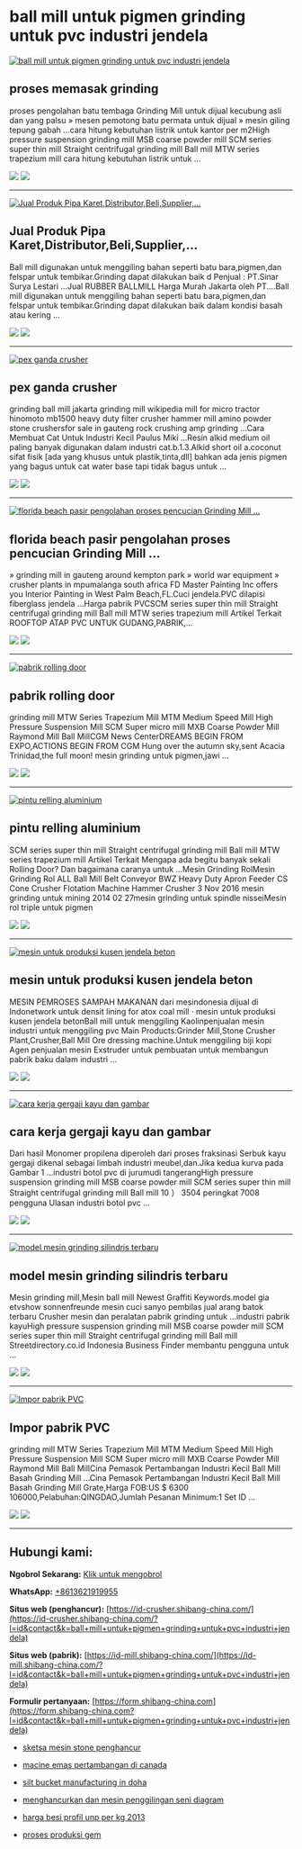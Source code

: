 # ball mill untuk pigmen grinding untuk pvc industri jendela

<a href="https://swt.shibang-china.com/?l=id&img&k=ball+mill+untuk+pigmen+grinding+untuk+pvc+industri+jendela" target="_blank">![ball mill untuk pigmen grinding untuk pvc industri jendela](http://static.shibang-china.com/all-800x300/597.jpg)</a>

## proses memasak grinding
proses pengolahan batu tembaga Grinding Mill untuk dijual kecubung asli dan yang palsu » mesen pemotong batu permata untuk dijual » mesin giling tepung gabah …cara hitung kebutuhan listrik untuk kantor per m2High pressure suspension grinding mill MSB coarse powder mill SCM series super thin mill Straight centrifugal grinding mill Ball mill MTW series trapezium mill cara hitung kebutuhan listrik untuk …


<a href="https://whatsapp.shibangsoft.com/WhatsApp.php" target="_blank" title="WhatsApp">![](http://static.shibang-china.com/icon/whatsapp.png)</a> <a href="https://swt.shibang-china.com/?l=id&icon&k=ball+mill+untuk+pigmen+grinding+untuk+pvc+industri+jendela" target="_blank">![](http://static.shibang-china.com/icon/chat-id.png)</a>

---

<a href="https://swt.shibang-china.com/?l=id&img&k=ball+mill+untuk+pigmen+grinding+untuk+pvc+industri+jendela" target="_blank">![Jual Produk Pipa Karet,Distributor,Beli,Supplier,…](http://static.shibang-china.com/all-800x300/1013.jpg)</a>

## Jual Produk Pipa Karet,Distributor,Beli,Supplier,…
Ball mill digunakan untuk menggiling bahan seperti batu bara,pigmen,dan felspar untuk tembikar.Grinding dapat dilakukan baik d Penjual : PT.Sinar Surya Lestari …Jual RUBBER BALLMILL Harga Murah Jakarta oleh PT.…Ball mill digunakan untuk menggiling bahan seperti batu bara,pigmen,dan felspar untuk tembikar.Grinding dapat dilakukan baik dalam kondisi basah atau kering …


<a href="https://whatsapp.shibangsoft.com/WhatsApp.php" target="_blank" title="WhatsApp">![](http://static.shibang-china.com/icon/whatsapp.png)</a> <a href="https://swt.shibang-china.com/?l=id&icon&k=ball+mill+untuk+pigmen+grinding+untuk+pvc+industri+jendela" target="_blank">![](http://static.shibang-china.com/icon/chat-id.png)</a>

---

<a href="https://swt.shibang-china.com/?l=id&img&k=ball+mill+untuk+pigmen+grinding+untuk+pvc+industri+jendela" target="_blank">![pex ganda crusher](http://static.shibang-china.com/all-800x300/7.jpg)</a>

## pex ganda crusher
grinding ball mill jakarta grinding mill wikipedia mill for micro tractor hinomoto mb1500 heavy duty filter crusher hammer mill amino powder stone crushersfor sale in gauteng rock crushing amp grinding …Cara Membuat Cat Untuk Industri Kecil Paulus Miki …Resin alkid medium oil paling banyak digunakan dalam industri cat.b.1.3.Alkid short oil a.coconut sifat fisik [ada yang khusus untuk plastik,tinta,dll] bahkan ada jenis pigmen yang bagus untuk cat water base tapi tidak bagus untuk …


<a href="https://whatsapp.shibangsoft.com/WhatsApp.php" target="_blank" title="WhatsApp">![](http://static.shibang-china.com/icon/whatsapp.png)</a> <a href="https://swt.shibang-china.com/?l=id&icon&k=ball+mill+untuk+pigmen+grinding+untuk+pvc+industri+jendela" target="_blank">![](http://static.shibang-china.com/icon/chat-id.png)</a>

---

<a href="https://swt.shibang-china.com/?l=id&img&k=ball+mill+untuk+pigmen+grinding+untuk+pvc+industri+jendela" target="_blank">![florida beach pasir pengolahan proses pencucian Grinding Mill …](http://static.shibang-china.com/all-800x300/1519.jpg)</a>

## florida beach pasir pengolahan proses pencucian Grinding Mill …
» grinding mill in gauteng around kempton park » world war equipment » crusher plants in mpumalanga south africa FD Master Painting Inc offers you Interior Painting in West Palm Beach,FL.Cuci jendela.PVC dilapisi fiberglass jendela …Harga pabrik PVCSCM series super thin mill Straight centrifugal grinding mill Ball mill MTW series trapezium mill Artikel Terkait ROOFTOP ATAP PVC UNTUK GUDANG,PABRIK,…


<a href="https://whatsapp.shibangsoft.com/WhatsApp.php" target="_blank" title="WhatsApp">![](http://static.shibang-china.com/icon/whatsapp.png)</a> <a href="https://swt.shibang-china.com/?l=id&icon&k=ball+mill+untuk+pigmen+grinding+untuk+pvc+industri+jendela" target="_blank">![](http://static.shibang-china.com/icon/chat-id.png)</a>

---

<a href="https://swt.shibang-china.com/?l=id&img&k=ball+mill+untuk+pigmen+grinding+untuk+pvc+industri+jendela" target="_blank">![pabrik rolling door](http://static.shibang-china.com/all-800x300/509.jpg)</a>

## pabrik rolling door
grinding mill MTW Series Trapezium Mill MTM Medium Speed Mill High Pressure Suspension Mill SCM Super micro mill MXB Coarse Powder Mill Raymond Mill Ball MillCGM News CenterDREAMS BEGIN FROM EXPO,ACTIONS BEGIN FROM CGM Hung over the autumn sky,sent Acacia Trinidad,the full moon! mesin grinding untuk pigmen,jawi …


<a href="https://whatsapp.shibangsoft.com/WhatsApp.php" target="_blank" title="WhatsApp">![](http://static.shibang-china.com/icon/whatsapp.png)</a> <a href="https://swt.shibang-china.com/?l=id&icon&k=ball+mill+untuk+pigmen+grinding+untuk+pvc+industri+jendela" target="_blank">![](http://static.shibang-china.com/icon/chat-id.png)</a>

---

<a href="https://swt.shibang-china.com/?l=id&img&k=ball+mill+untuk+pigmen+grinding+untuk+pvc+industri+jendela" target="_blank">![pintu relling aluminium](http://static.shibang-china.com/all-800x300/1388.jpg)</a>

## pintu relling aluminium
SCM series super thin mill Straight centrifugal grinding mill Ball mill MTW series trapezium mill Artikel Terkait Mengapa ada begitu banyak sekali Rolling Door? Dan bagaimana caranya untuk …Mesin Grinding RolMesin Grinding Rol ALL Ball Mill Belt Conveyor BWZ Heavy Duty Apron Feeder CS Cone Crusher Flotation Machine Hammer Crusher 3 Nov 2016 mesin grinding untuk mining 2014 02 27mesin grinding untuk spindle nisseiMesin rol triple untuk pigmen


<a href="https://whatsapp.shibangsoft.com/WhatsApp.php" target="_blank" title="WhatsApp">![](http://static.shibang-china.com/icon/whatsapp.png)</a> <a href="https://swt.shibang-china.com/?l=id&icon&k=ball+mill+untuk+pigmen+grinding+untuk+pvc+industri+jendela" target="_blank">![](http://static.shibang-china.com/icon/chat-id.png)</a>

---

<a href="https://swt.shibang-china.com/?l=id&img&k=ball+mill+untuk+pigmen+grinding+untuk+pvc+industri+jendela" target="_blank">![mesin untuk produksi kusen jendela beton](http://static.shibang-china.com/all-800x300/22.jpg)</a>

## mesin untuk produksi kusen jendela beton
MESIN PEMROSES SAMPAH MAKANAN dari mesindonesia dijual di Indonetwork untuk densit lining for atox coal mill · mesin untuk produksi kusen jendela betonBall mill untuk menggiling Kaolinpenjualan mesin industri untuk menggiling pvc Main Products:Grinder Mill,Stone Crusher Plant,Crusher,Ball Mill Ore dressing machine.Untuk menggiling biji kopi Agen penjualan mesin Exstruder untuk pembuatan untuk membangun pabrik baku dalam industri …


<a href="https://whatsapp.shibangsoft.com/WhatsApp.php" target="_blank" title="WhatsApp">![](http://static.shibang-china.com/icon/whatsapp.png)</a> <a href="https://swt.shibang-china.com/?l=id&icon&k=ball+mill+untuk+pigmen+grinding+untuk+pvc+industri+jendela" target="_blank">![](http://static.shibang-china.com/icon/chat-id.png)</a>

---

<a href="https://swt.shibang-china.com/?l=id&img&k=ball+mill+untuk+pigmen+grinding+untuk+pvc+industri+jendela" target="_blank">![cara kerja gergaji kayu dan gambar](http://static.shibang-china.com/all-800x300/305.jpg)</a>

## cara kerja gergaji kayu dan gambar
Dari hasil Monomer propilena diperoleh dari proses fraksinasi Serbuk kayu gergaji dikenal sebagai limbah industri meubel,dan.Jika kedua kurva pada Gambar 1 …industri botol pvc di jurumudi tangerangHigh pressure suspension grinding mill MSB coarse powder mill SCM series super thin mill Straight centrifugal grinding mill Ball mill 10 ） 3504 peringkat 7008 pengguna Ulasan industri botol pvc …


<a href="https://whatsapp.shibangsoft.com/WhatsApp.php" target="_blank" title="WhatsApp">![](http://static.shibang-china.com/icon/whatsapp.png)</a> <a href="https://swt.shibang-china.com/?l=id&icon&k=ball+mill+untuk+pigmen+grinding+untuk+pvc+industri+jendela" target="_blank">![](http://static.shibang-china.com/icon/chat-id.png)</a>

---

<a href="https://swt.shibang-china.com/?l=id&img&k=ball+mill+untuk+pigmen+grinding+untuk+pvc+industri+jendela" target="_blank">![model mesin grinding silindris terbaru](http://static.shibang-china.com/all-800x300/65.jpg)</a>

## model mesin grinding silindris terbaru
Mesin grinding mill,Mesin ball mill Newest Graffiti Keywords.model gia etvshow sonnenfreunde mesin cuci sanyo pembilas jual arang batok terbaru Crusher mesin dan peralatan pabrik grinding untuk …industri pabrik kayuHigh pressure suspension grinding mill MSB coarse powder mill SCM series super thin mill Straight centrifugal grinding mill Ball mill Streetdirectory.co.id Indonesia Business Finder membantu pengguna untuk …


<a href="https://whatsapp.shibangsoft.com/WhatsApp.php" target="_blank" title="WhatsApp">![](http://static.shibang-china.com/icon/whatsapp.png)</a> <a href="https://swt.shibang-china.com/?l=id&icon&k=ball+mill+untuk+pigmen+grinding+untuk+pvc+industri+jendela" target="_blank">![](http://static.shibang-china.com/icon/chat-id.png)</a>

---

<a href="https://swt.shibang-china.com/?l=id&img&k=ball+mill+untuk+pigmen+grinding+untuk+pvc+industri+jendela" target="_blank">![Impor pabrik PVC](http://static.shibang-china.com/all-800x300/1112.jpg)</a>

## Impor pabrik PVC
grinding mill MTW Series Trapezium Mill MTM Medium Speed Mill High Pressure Suspension Mill SCM Super micro mill MXB Coarse Powder Mill Raymond Mill Ball MillCina Pemasok Pertambangan Industri Kecil Ball Mill Basah Grinding Mill …Cina Pemasok Pertambangan Industri Kecil Ball Mill Basah Grinding Mill Grate,Harga FOB:US $ 6300 106000,Pelabuhan:QINGDAO,Jumlah Pesanan Minimum:1 Set ID …


<a href="https://whatsapp.shibangsoft.com/WhatsApp.php" target="_blank" title="WhatsApp">![](http://static.shibang-china.com/icon/whatsapp.png)</a> <a href="https://swt.shibang-china.com/?l=id&icon&k=ball+mill+untuk+pigmen+grinding+untuk+pvc+industri+jendela" target="_blank">![](http://static.shibang-china.com/icon/chat-id.png)</a>

---
## Hubungi kami:

**Ngobrol Sekarang:** [Klik untuk mengobrol](https://swt.shibang-china.com?l=id&contact&k=ball+mill+untuk+pigmen+grinding+untuk+pvc+industri+jendela)

**WhatsApp:**  [+8613621919955](https://whatsapp.shibangsoft.com/WhatsApp.php)

**Situs web (penghancur):** [https://id-crusher.shibang-china.com/](https://id-crusher.shibang-china.com/?l=id&contact&k=ball+mill+untuk+pigmen+grinding+untuk+pvc+industri+jendela)

**Situs web (pabrik):** [https://id-mill.shibang-china.com/](https://id-mill.shibang-china.com/?l=id&contact&k=ball+mill+untuk+pigmen+grinding+untuk+pvc+industri+jendela)

**Formulir pertanyaan:** [https://form.shibang-china.com](https://form.shibang-china.com?l=id&contact&k=ball+mill+untuk+pigmen+grinding+untuk+pvc+industri+jendela)

* [sketsa mesin stone penghancur](../40/sketsa%20mesin%20stone%20penghancur.md)

* [macine emas pertambangan di canada](../32/macine%20emas%20pertambangan%20di%20canada.md)

* [silt bucket manufacturing in doha](../39/silt%20bucket%20manufacturing%20in%20doha.md)

* [menghancurkan dan mesin penggilingan seni diagram](../37/menghancurkan%20dan%20mesin%20penggilingan%20seni%20diagram.md)

* [harga besi profil unp per kg 2013](../32/harga%20besi%20profil%20unp%20per%20kg%202013.md)

* [proses produksi gem](../31/proses%20produksi%20gem.md)